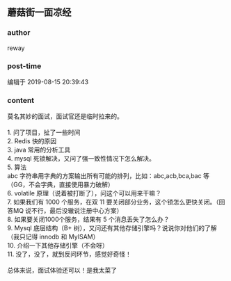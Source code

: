 ## 蘑菇街一面凉经
### author 
reway
### post-time 

编辑于  2019-08-15 20:39:43
### content 
<div class="post-topic-des nc-post-content">
 <div>
  莫名其妙的面试，面试官还是临时拉来的。
 </div>
 <div>
  <br/>
 </div>
 <div>
  1. 问了项目，扯了一些时间
 </div>
 <div>
  2. Redis 快的原因
 </div>
 <div>
  3. java 常用的分析工具
 </div>
 <div>
  4. mysql 死锁解决，又问了强一致性情况下怎么解决。
 </div>
 <div>
  5. 算法
 </div>
 <div>
  abc 字符串用字典的方案输出所有可能的排列，比如：abc,acb,bca,bac 等（GG，不会字典，直接使用暴力破解）
 </div>
 <div>
  6. volatile 原理（说着被打断了），问这个可以用来干嘛？
 </div>
 <div>
  7. 如果我们有 1000 个服务，在双 11 要关闭部分业务，这个锁怎么更快关闭。（回答MQ 说不行，最后没辙说注册中心方案）
 </div>
 <div>
  8. 如果要关闭1000个服务，结果有 5 个消息丢失了怎么办？
 </div>
 <div>
  9. Mysql 底层结构（B+ 树），又问还有其他存储引擎吗？说说你对他们的了解（我只记得 innodb 和 MyISAM）
 </div>
 <div>
  10. 介绍一下其他存储引擎（不会呀）
 </div>
 <div>
  11. 没了，没了，就到反问环节，感觉好奇怪！
 </div>
 <div>
  <br/>
 </div>
 <div>
  总体来说，面试体验还可以！是我太菜了
 </div>
 <div>
  <br/>
 </div>
 <div>
  <br/>
 </div>
</div>
